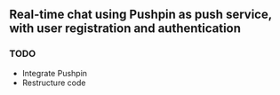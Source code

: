 ## Real-time chat using Pushpin as push service, with user registration and authentication



### TODO
- Integrate Pushpin
- Restructure code